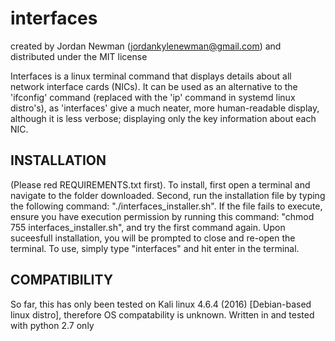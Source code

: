 # interfaces

created by Jordan Newman (jordankylenewman@gmail.com) and distributed under the MIT license

Interfaces is a linux terminal command that displays details about all network interface cards (NICs).
It can be used as an alternative to the 'ifconfig' command (replaced with the 'ip' command in systemd linux distro's),
as 'interfaces' give a much neater, more human-readable display, although it is less verbose; displaying only the key information about each NIC.

INSTALLATION
------------

(Please red REQUIREMENTS.txt first).
To install, first open a terminal and navigate to the folder downloaded.
Second, run the installation file by typing the following command:
  "./interfaces_installer.sh".
If the file fails to execute, ensure you have execution permission by running this command:
  "chmod 755 interfaces_installer.sh", and try the first command again.
Upon suceesfull installation, you will be prompted to close and re-open the terminal. To use, simply type "interfaces" and hit enter in the terminal.


COMPATIBILITY
--------------

So far, this has only been tested on Kali linux 4.6.4 (2016) [Debian-based linux distro], therefore OS compatability is unknown.
Written in and tested with python 2.7 only
